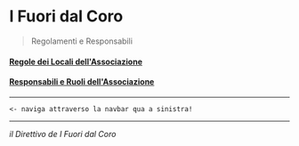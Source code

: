 # I Fuori dal Coro

> Regolamenti e Responsabili

#### [Regole dei Locali dell'Associazione](reg_locali.md)

#### [Responsabili e Ruoli dell'Associazione](res_associazione.md)

----

`<- naviga attraverso la navbar qua a sinistra!`

----

_il Direttivo de I Fuori dal Coro_
